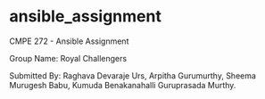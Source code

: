 # ansible_assignment
CMPE 272 - Ansible Assignment

Group Name: Royal Challengers

Submitted By:
 Raghava Devaraje Urs,
Arpitha Gurumurthy,
Sheema Murugesh Babu,
Kumuda Benakanahalli Guruprasada Murthy.
